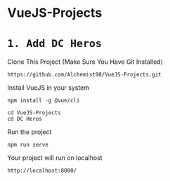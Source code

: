 # VueJS-Projects

# ```1. Add DC Heros```

Clone This Project (Make Sure You Have Git Installed)
```
https://github.com/Alchemist98/VueJS-Projects.git
```

Install VueJS in your system
```
npm install -g @vue/cli
```

```
cd VueJS-Projects
cd DC Heros
```

Run the project
```
npm run serve
```

Your project will run on localhost
```
http://localhost:8080/
```



